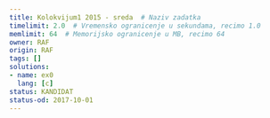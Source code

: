 ```yaml
---
title: Kolokvijum1 2015 - sreda  # Naziv zadatka
timelimit: 2.0  # Vremensko ogranicenje u sekundama, recimo 1.0
memlimit: 64  # Memorijsko ogranicenje u MB, recimo 64
owner: RAF
origin: RAF
tags: []
solutions:
- name: ex0
  lang: [c]
status: KANDIDAT
status-od: 2017-10-01
---
```

